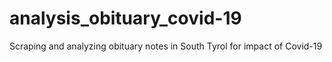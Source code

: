 # analysis_obituary_covid-19
Scraping and analyzing obituary notes in South Tyrol for impact of Covid-19
